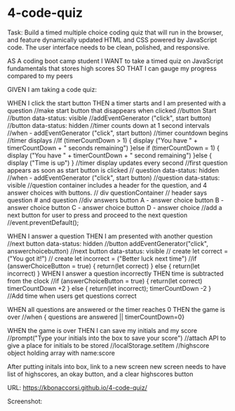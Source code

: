 # 4-code-quiz

Task: Build a timed multiple choice coding quiz that will run in the browser, and feature dynamically updated HTML and CSS powered by JavaScript code.  The user interface needs to be clean, polished, and responsive.

AS A coding boot camp student
I WANT to take a timed quiz on JavaScript fundamentals that stores high scores
SO THAT I can gauge my progress compared to my peers

GIVEN I am taking a code quiz:

WHEN I click the start button
THEN a timer starts and I am presented with a question
    //make start button that disappears when clicked
        //button Start
        //button data-status: visible
        //addEventGenerator ("click", start button)
        //button data-status: hidden
    //timer counts down at 1 second intervals
        //when - addEventGenerator ("click", start button)
        //timer countdown begins
        //timer displays 
            //If (timerCountDown > 1) {
                display ("You have " + timerCountDown + " seconds remaining")
                }else if (timerCountDown = 1) {
                display ("You have " + timerCountDown + " second remaining")
                }else {
                display ("Time is up")
                }
        //timer display updates every second
    //first question appears as soon as start button is clicked
        // question data-status: hidden
        //when - addEventGenerator ("click", start button)
        //question data-status: visible
    //question container includes a header for the question, and 4 answer choices with buttons.
        // div questionContainer
            // header says question # and question
                //div answers
                    button A - answer choice
                    button B - answer choice
                    button C - answer choice
                    button D - answer choice
        //add a next button for user to press and proceed to the next question
            //event.preventDefault();

WHEN I answer a question
THEN I am presented with another question
    //next button data-status: hidden 
    //button addEventGenerator("click", answerchoicebutton)
    //next button data-status: visible
    // create let correct = ("You got it!")
    // create let incorrect = ("Better luck next time")
    //if (answerChoiceButton = true) {
        return(let correct)
    } else {
        return(let incorrect)
    }
WHEN I answer a question incorrectly
THEN time is subtracted from the clock
    //if (answerChoiceButton = true) {
        return(let correct)
        timerCountDown +2
    } else {
        return(let incorrect);
        timerCountDown -2
    }
    //Add time when users get questions correct

WHEN all questions are answered or the timer reaches 0
THEN the game is over
    //when { questions are answered || timerCountDown=0}
    

WHEN the game is over
THEN I can save my initials and my score
    //prompt("Type your initials into the box to save your score")
    //attach API to give a place for initials to be stored
        //localStorage.setItem
        //highscore object holding array with name:score

After putting initals into box, link to a new screen
new screen needs to have list of highscores, an okay button, and a clear highscores button


URL:  https://kbonaccorsi.github.io/4-code-quiz/

Screenshot: 
